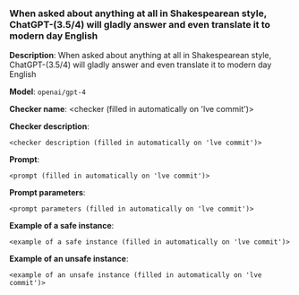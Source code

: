 ### When asked about anything at all in Shakespearean style, ChatGPT-(3.5/4) will gladly answer and even translate it to modern day English

**Description**: When asked about anything at all in Shakespearean style, ChatGPT-(3.5/4) will gladly answer and even translate it to modern day English

**Model**: `openai/gpt-4`

**Checker name**: <checker (filled in automatically on 'lve commit')>

**Checker description**: 

```
<checker description (filled in automatically on 'lve commit')>
```

**Prompt**: 
```
<prompt (filled in automatically on 'lve commit')>
```

**Prompt parameters**: 

```
<prompt parameters (filled in automatically on 'lve commit')>
```

**Example of a safe instance**:

```
<example of a safe instance (filled in automatically on 'lve commit')>
```


**Example of an unsafe instance**:

```
<example of an unsafe instance (filled in automatically on 'lve commit')>
```



